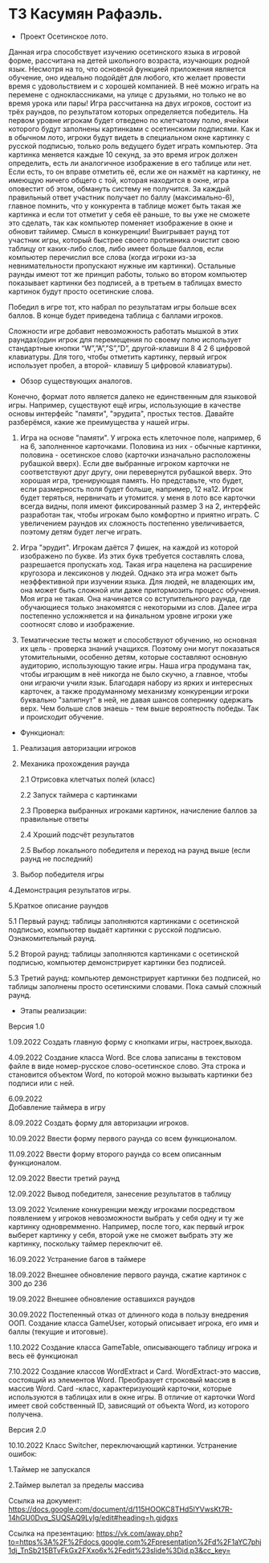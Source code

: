 # ТЗ Касумян Рафаэль.

* Проект Осетинское лото.

Данная игра способствует изучению осетинского языка в игровой форме, рассчитана на детей школьного возраста, изучающих родной язык. Несмотря на то, что основной функцией приложения является обучение, оно идеально подойдёт для любого, кто желает провести время с удовольствием и с хорошей компанией. В неё можно играть на перемене с одноклассниками, на улице с друзьями, но только не во время урока или пары!
Игра рассчитанна на двух игроков, состоит из трёх раундов, по результатом которых определяется победитель. 
На первом уровне игрокам будет отведено по клетчатому полю, ячейки которого будут заполнены картинками с осетинскими подписями. Как и в обычном лото, игроки будут видеть в специальном окне картинку с русской подписью, только роль ведущего будет играть компьютер. Эта картинка меняется каждые 10 секунд, за это время игрок должен определить, есть ли аналогичное изображение в его таблице или нет. Если есть, то он вправе отметить её, если же он нажмёт на картинку, не имеющую ничего общего с той, которая находится в окне, игра оповестит об этом, обмануть систему не получится. За каждый правильный ответ участник получает по баллу (максимально-6), главное помнить, что у конкурента в таблице может быть такая же картинка и если тот отметит у себя её раньше, то вы уже не сможете это сделать, так как компьютер поменяет изображение в окне и обновит тайимер. Смысл в конкуренции! Выигрывает раунд тот участник игры, который быстрее своего противника очистит свою таблицу от каких-либо слов, либо имеет больше баллов, если компьютер перечислил все слова (когда игроки из-за невнимательности пропускают нужные им картинки).
Остальные раунды имеют тот же принцип работы, только во втором компьютер показывает картинки без подписей, а в третьем в таблицах вместо картинок будут просто осетинские слова.

Победил в игре тот, кто набрал по результатам игры больше всех баллов. В конце будет приведена таблица с баллами игроков.

Сложности игре добавит невозможность работать мышкой в этих раундах(один игрок для перемещения по своему полю использует стандартные кнопки “W”,”A”,”S”,”D”, другой-клавиши 8 4 2 6 цифровой клавиатуры. Для того, чтобы отметить картинку, первый игрок использует пробел, а второй- клавишу 5 цифровой клавиатуры). 




* Обзор существующих аналогов. 


Конечно, формат лото является далеко не единственным для языковой игры. Например, существуют ещё игры, использующие в качестве основы интерфейс "памяти", "эрудита", простых тестов. Давайте разберёмся, какие же преимущества у нашей игры.


1. Игра на основе "памяти". У игрока есть клеточное поле, например, 6 на 6, заполненное карточками. Половина из них - обычные картинки, половина - осетинское слово (карточки изначально расположены рубашкой вверх). Если две выбранные игроком карточки не соответствуют друг другу, они перевернутся рубашкой вверх. Это хорошая игра, тренирующая память. Но представьте, что будет, если размерность поля будет больше, например, 12 на12. Игрок будет теряться, нервничать и утомится. у меня в лото все карточки всегда видны, поля имеют фиксированный размер 3 на 2, интерфейс разработан так, чтобы игрокам было комфортно и приятно играть. С увеличением раундов их сложность постепенно увеличивается, поэтому детям будет легче играть.


2. Игра "эрудит". Игрокам даётся 7 фишек, на каждой из которой изображено по букве. Из этих букв требуется составлять слова, разрешается пропускать ход. Такая игра нацелена на расширение кругозора и лексиконов у людей. Однако эта игра может быть неэффективной при изучении языка. Для людей, не владеющих им, она может быть сложной или даже притормозить процесс обучения. Моя игра не такая. Она начинается со вступительного раунда, где обучающиеся только знакомятся с некоторыми из слов. Далее игра постепенно усложняется и на финальном уровне игроки уже соотносят слово и изображение.


3. Тематические тесты может и способствуют обучению, но основная их цель - проверка знаний учащихся. Поэтому они могут показаться утомительными, особенно детям, которые составляют основную аудиторию, использующую такие игры. Наша игра продумана так, чтобы играющим в неё никогда не было скучно, а главное, чтобы они играючи учили язык. Благодаря набору из ярких и интересных карточек, а также продуманному механизму конкуренции игроки буквально "залипнут" в ней, не давая шансов сопернику одержать верх. Чем больше слов знаешь - тем выше вероятность победы. Так и происходит обучение.

* Функционал:
1. Реализация авторизации игроков

2. Механика прохождения раунда

   2.1 Отрисовка клетчатых полей (класс)

   2.2 Запуск таймера с картинками
   
   2.3 Проверка выбранных игроками картинок, начисление баллов за правильные ответы
   
   2.4 Хроший подсчёт результатов
   
   2.5 Выбор локального победителя и переход на раунд выше (если раунд не последний)
3. Выбор победителя игры

4.Демонстрация результатов игры.

5.Краткое описание раундов

  5.1 Первый раунд: таблицы заполняются картинками с осетинской подписью, компьютер выдаёт картинки с русской подписью. Ознакомительный раунд.
  
  5.2 Второй раунд: таблицы заполняются картинками с осетинской подписью, компьютер демонстрирует картинки без подписей.
  
  5.3 Третий раунд: компьютер демонстрирует картинки без подписей, но таблицы заполнены просто осетинскими словами. Пока самый сложный раунд.

* Этапы реализации:

Версия 1.0


1.09.2022
Создать главную форму с кнопками игры, настроек,выхода.

4.09.2022
Создание класса Word. Все слова записаны в текстовом файле в виде номер-русское слово-осетинское слово. Эта строка и становится объектом Word, по которой можно вызывать картинки без подписи или с ней.

6.09.2022  
Добавление таймера в игру

8.09.2022
Создать форму для авторизации игроков. 

10.09.2022
Ввести форму первого раунда со всем функционалом.

11.09.2022 
Ввести форму второго раунда со всем описанным функционалом.

12.09.2022
Ввести третий раунд

12.09.2022 
Вывод победителя, занесение результатов в таблицу

13.09.2022
Усиление конкуренции между игроками посредством появлением у игроков невозможности выбрать у себя одну и ту же картинку одновремменно. Например, после того, как первый игрок выберет картинку у себя, второй уже не сможет выбрать эту же картинку, поскольку таймер переключит её.

16.09.2022
Устранение багов в таймере

18.09.2022
Внешнее обновление первого раунда, сжатие картинок с 300 до 236

19.09.2022
Внешнее обновление оставшихся раундов

30.09.2022
Постепенный отказ от длинного кода в пользу внедрения ООП. Создание класса GameUser, который описывает игрока, его имя и баллы (текущие и итоговые).

1.10.2022
Создание класса GameTable, описывающего таблицу игрока и весь её функционал

7.10.2022
Создание классов WordExtract и Card. WordExtract-это массив, состоящий из элементов Word. Преобразует строковый массив в массив Word. Card -класс, характеризующий карточки, которые используются в таблицах или в окне игры. В отличие от карточки Word имеет свой собственный ID, зависящий от объекта Word, из которого получена.

Версия 2.0

10.10.2022
Класс Switcher, переключающий картинки. Устранение ошибок:

1.Таймер не запускался

2.Таймер вылетал за пределы массива





Ссылка на документ: https://docs.google.com/document/d/115HOOKC8THd5lYVwsKt7R-14hGU0Dvq_SUQSAQ9LyIg/edit#heading=h.gjdgxs



Ссылка на презентацию: https://vk.com/away.php?to=https%3A%2F%2Fdocs.google.com%2Fpresentation%2Fd%2F1aYC7phj1dj_TnSb215BTvFkGx2FXxo6x%2Fedit%23slide%3Did.p3&cc_key=


      
